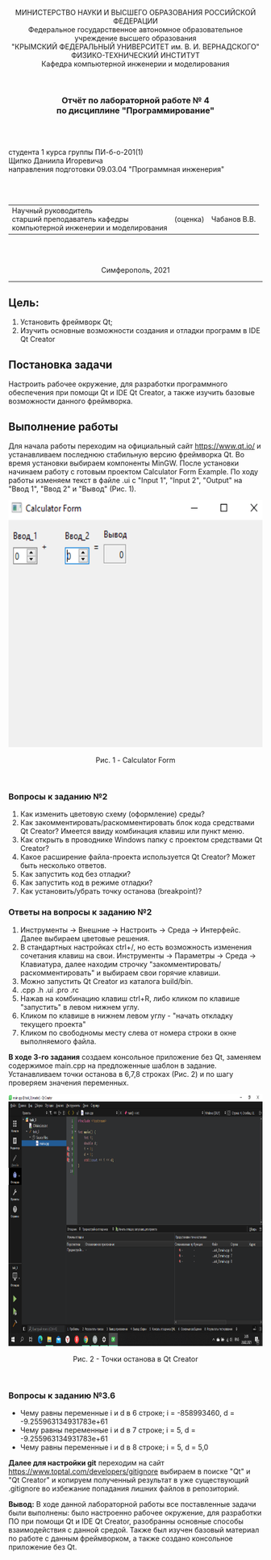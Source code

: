 <p align="center">МИНИСТЕРСТВО НАУКИ  И ВЫСШЕГО ОБРАЗОВАНИЯ РОССИЙСКОЙ ФЕДЕРАЦИИ<br>
Федеральное государственное автономное образовательное учреждение высшего образования<br>
"КРЫМСКИЙ ФЕДЕРАЛЬНЫЙ УНИВЕРСИТЕТ им. В. И. ВЕРНАДСКОГО"<br>
ФИЗИКО-ТЕХНИЧЕСКИЙ ИНСТИТУТ<br>
Кафедра компьютерной инженерии и моделирования</p>
<br>
<h3 align="center">Отчёт по лабораторной работе № 4<br> по дисциплине "Программирование"</h3>
<br><br>
<p>студента 1 курса группы ПИ-б-о-201(1)<br>
Щипко Даниила Игоревича<br>
направления подготовки 09.03.04 "Программная инженерия"</p>
<br><br>
<table>
<tr><td>Научный руководитель<br> старший преподаватель кафедры<br> компьютерной инженерии и моделирования</td>
<td>(оценка)</td>
<td>Чабанов В.В.</td>
</tr>
</table>
<br><br>
<p align="center">Симферополь, 2021</p>
<hr>

## Цель:

1. Установить фреймворк Qt;
2. Изучить основные возможности создания и отладки программ в IDE Qt Creator

## Постановка задачи
Настроить рабочее окружение, для разработки программного обеспечения при помощи Qt и IDE Qt Creator, а также изучить базовые возможности данного фреймворка.

## Выполнение работы
Для начала работы переходим на официальный сайт <https://www.qt.io/> и устанавливаем последнюю стабильную версию фреймворка Qt. Во время установки выбираем компоненты MinGW. После установки начинаем работу с готовым проектом Calculator Form Example. По ходу работы изменяем текст в файле .ui с "Input 1", "Input 2", "Output" на "Ввод 1", "Ввод 2" и "Вывод" (Рис. 1).


<p align="center"> <img width="600" height="490" src = "pic/1.png"</p>
<p align="center"> Рис. 1 - Calculator Form </p> </br>


### Вопросы к заданию №2
1. Как изменить цветовую схему (оформление) среды?
2. Как закомментировать/раскомментировать блок кода средствами Qt Creator? Имеется ввиду комбинация клавиш или пункт меню.
3. Как открыть в проводнике Windows папку с проектом средствами Qt Creator?
4. Какое расширение файла-проекта используется Qt Creator? Может быть несколько ответов.
5. Как запустить код без отладки?
6. Как запустить код в режиме отладки?
7. Как установить/убрать точку останова (breakpoint)?
### Ответы на вопросы к заданию №2
1. Инструменты -> Внешние -> Настроить -> Среда -> Интерфейс. Далее выбираем цветовые решения.
2. В стандартных настройках ctrl+/, но есть возможность изменения сочетания клавиш на свои. Инструменты -> Параметры ->  Среда -> Клавиатура, далее находим строчку "закомментировать/раскомментировать" и выбираем свои горячие клавиши.
3. Можно запустить Qt Creator из каталога build/bin.
4. .cpp .h .ui .pro .rc
5. Нажав на комбинацию клавиш ctrl+R, либо кликом по клавише "запустить" в левом нижнем углу.
6. Кликом по клавише в нижнем левом углу - "начать откладку текущего проекта"
7. Кликом по свободномы месту слева от номера строки в окне выполняемого файла.


**В ходе 3-го задания** создаем консольное приложение без Qt, заменяем содержимое main.cpp на предложенные шаблон в задание. Устанавливаем точки останова в 6,7,8 строках (Рис. 2) и по шагу проверяем значения переменных.

<p align="center"> <img width="850" height="500" src = "pic/2.png"</p>
<p align="center"> Рис. 2 - Точки останова в Qt Creator </p> </br>

### Вопросы к заданию №3.6
* Чему равны переменные i и d в 6 строке; 
i = -858993460, 
d = -9.255963134931783e+61
* Чему равны переменные i и d в 7 строке;
i = 5, 
d = -9.255963134931783e+61
* Чему равны переменные i и d в 8 строке;
i = 5, 
d = 5,0


**Далее для настройки git** переходим на сайт <https://www.toptal.com/developers/gitignore>  выбираем в поиске "Qt" и "Qt Creator" и копируем полученный результат в уже существующий .gitignore во избежание попадания лишних файлов в репозиторий.


**Вывод:** В ходе данной лабораторной работы все поставленные задачи были выполнены: было настроенно рабочее окружение, для разработки ПО при помощи Qt и IDE Qt Creator, разобранны основные способы взаимодействия с данной средой. Также был изучен базовый материал по работе с данным фреймворком, а также создано консольное приложение без Qt. 